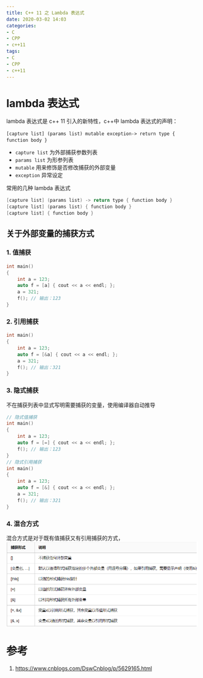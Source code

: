 ```yaml
---
title: C++ 11 之 Lambda 表达式
date: 2020-03-02 14:03
categories:
- C
- CPP
- c++11
tags:
- C
- CPP
- c++11
---
```


# lambda 表达式

lambda 表达式是 c++ 11 引入的新特性，c++中 lambda 表达式的声明：

`[capture list] (params list) mutable exception-> return type { function body }`

- `capture list` 为外部捕获参数列表
- `params list` 为形参列表
- `mutable` 用来修饰是否修改捕获的外部变量
- `exception` 异常设定

常用的几种 lambda 表达式

```c++
[capture list] (params list) -> return type { function body }
[capture list] (params list) { function body }
[capture list] { function body }
```

## 关于外部变量的捕获方式

### 1. 值捕获

```c++
int main()
{
    int a = 123;
    auto f = [a] { cout << a << endl; };
    a = 321;
    f(); // 输出：123
}
```

### 2. 引用捕获

```c++
int main()
{
    int a = 123;
    auto f = [&a] { cout << a << endl; };
    a = 321;
    f(); // 输出：321
}
```

### 3. 隐式捕获

不在捕获列表中显式写明需要捕获的变量，使用编译器自动推导

```c++
// 隐式值捕获
int main()
{
    int a = 123;
    auto f = [=] { cout << a << endl; };
    f(); // 输出：123
}
// 隐式引用捕获
int main()
{
    int a = 123;
    auto f = [&] { cout << a << endl; };
    a = 321;
    f(); // 输出：321
}
```

### 4. 混合方式

混合方式是对于既有值捕获又有引用捕获的方式，
![混合方式](./lambda/mixed_mode.png)


# 参考

1. https://www.cnblogs.com/DswCnblog/p/5629165.html